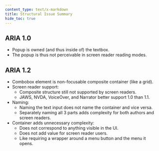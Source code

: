 ```yaml
---
content_type: text/x-markdown
title: Structural Issue Summary
hide_toc: true
---
```


## ARIA 1.0

* Popup is owned (and thus inside of) the textbox.
* The popup is thus not perceivable in screen reader reading modes.

## ARIA 1.2

* Combobox element is non-focusable composite container (like a grid).
* Screen reader support:
    * Composite structure still not supported by screen readers.
    * JAWS, NVDA, VoiceOver, and Narrator better support 1.0 than 1.1.
* Naming:
    * Naming the text input does not name the container and vice versa.
    * Separately naming all 3 parts adds complexity for both authors and screen readers.
* Container adds unnecessary complexity:
    * Does not correspond to anything visible in the UI.
    * Does not add value for screen reader users.
    * Like requiring a wrapper around a menu button and the menu it opens.